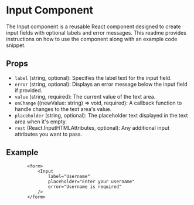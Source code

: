 # Input Component

The Input component is a reusable React component designed to create input fields with optional labels and error messages. This readme provides instructions on how to use the component along with an example code snippet.

## Props 

- `label` (string, optional): Specifies the label text for the input field.
- `error` (string, optional): Displays an error message below the input field if provided.
- `value` (string, required): The current value of the text area.
- `onChange` ((newValue: string) => void, required): A callback function to handle changes to the text area's value.
- `placeholder` (string, optional): The placeholder text displayed in the text area when it's empty.
- `rest` (React.InputHTMLAttributes<HTMLInputElement>, optional): Any additional input attributes you want to pass.

## Example 

```
        <form>
            <Input
                label="Username"
                placeholder="Enter your username"
                error="Username is required"
            />
        </form>
```